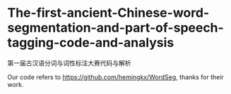 # The-first-ancient-Chinese-word-segmentation-and-part-of-speech-tagging-code-and-analysis
第一届古汉语分词与词性标注大赛代码与解析

Our code refers to https://github.com/hemingkx/WordSeg, thanks for their work.
